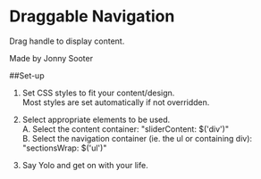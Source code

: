 Draggable Navigation
====================

Drag handle to display content.

Made by Jonny Sooter

##Set-up

1. Set CSS styles to fit your content/design.   
	Most styles are set automatically if not overridden.

2. Select appropriate elements to be used.   
	A. Select the content container: "sliderContent: $('div')"   
	B. Select the navigation container (ie. the ul or containing div): "sectionsWrap: $('ul')"

3. Say Yolo and get on with your life.